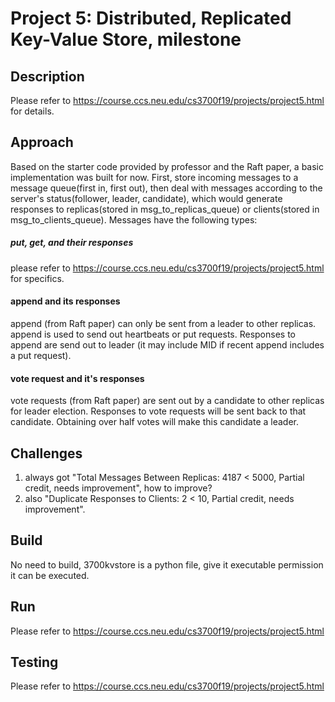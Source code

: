 # Project 5: Distributed, Replicated Key-Value Store, milestone

## Description

Please refer to https://course.ccs.neu.edu/cs3700f19/projects/project5.html for details.


## Approach

Based on the starter code provided by professor and the Raft paper, a basic implementation was built for now. 
First, store incoming messages to a message queue(first in, first out), then deal with messages according to the server's
status(follower, leader, candidate), which would generate responses to replicas(stored in msg_to_replicas_queue) or 
clients(stored in msg_to_clients_queue). Messages have the following types:

##### put, get, and their responses
please refer to <https://course.ccs.neu.edu/cs3700f19/projects/project5.html> for specifics.

#### append and its responses
append (from Raft paper) can only be sent from a leader to other replicas. append is used to send out heartbeats or put
requests. Responses to append are send out to leader (it may include MID if recent append includes a put request).

#### vote request and it's responses
vote requests (from Raft paper) are sent out by a candidate to other replicas for leader election. Responses to vote requests
will be sent back to that candidate. Obtaining over half votes will make this candidate a leader.
  
## Challenges

1. always got "Total Messages Between Replicas: 4187 < 5000, Partial credit, needs improvement", how to improve?
2. also "Duplicate Responses to Clients: 2 < 10, Partial credit, needs improvement".

## Build

No need to build, 3700kvstore is a python file, give it executable permission it can be executed.
 

## Run

Please refer to <https://course.ccs.neu.edu/cs3700f19/projects/project5.html>

## Testing

Please refer to <https://course.ccs.neu.edu/cs3700f19/projects/project5.html>